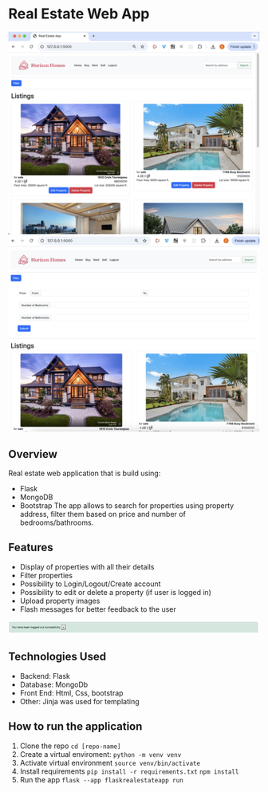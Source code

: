 # Real Estate Web App
![app image](./img/view1.png)
![app image](./img/view2.png)
## Overview
Real estate web application that is build using:
- Flask
- MongoDB
- Bootstrap
The app allows to search for properties using property address, filter them based on price and number of bedrooms/bathrooms.

## Features
- Display of properties with all their details
- Filter properties
- Possibility to Login/Logout/Create account
- Possibility to edit or delete a property (if user is logged in)
- Upload property images
- Flash messages for better feedback to the user

![app image](./img/flashmessages.png)

## Technologies Used
- Backend: Flask
- Database: MongoDb
- Front End: Html, Css, bootstrap
- Other: Jinja was used for templating

## How to run the application
1. Clone the repo
   `cd [repo-name]`
2. Create a virtual enviroment:
   `python -m venv venv`
3. Activate virtual environment
   `source venv/bin/activate`
4. Install requirements
   `pip install -r requirements.txt`
   `npm install`
5. Run the app
   `flask --app flaskrealestateapp run`

